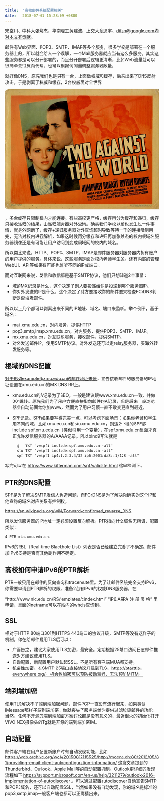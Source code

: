 ```yaml
---
title:  "高校邮件系统配置相关"
date:   2018-07-01 15:28:09 +0800
---
```


宋崟川、中科大张焕杰、华南理工黄建波、上交大章思宇、difan@google.com均对本文有贡献。

邮件有Web界面、POP3、SMTP、IMAP等多个服务，很多学校是部署在一个服务器上的，所以就会给人一个误解，一个Mail服务器就应当有这么多服务，其实这些服务都是可以分开部署的，而且分开部署后逻辑更清晰，比如Web流量就可以很简单去过反向代理，也可以根据访问量调整服务器数量。

就好像DNS，原先我们也是只有一台，上面做权威和缓存，后来出来了DNS反射攻击，于是剥离了权威和缓存，2台权威面对全世界

![](/images/2018/twoagainsttheworld.jpg)

，多台缓存只限制校内才能连接。有些高校更严格，缓存再分为缓存和递归，缓存只接收递归的结果，由递归服务器对外查询。确实我们学校以前也发生过一件事情，就是外网断了，缓存+递归服务器对外查询超时导致等待一千的连接限制用完，无法对校内进行解析，如果这时候再分缓存和递归再加张焕杰的校内根域名服务器镜像还是有可能让用户访问到变成局域网的校内的域名。

所以类比来说，HTTP、POP3、SMTP、IMAP是邮件服务器对服务器内拥有账户的用户提供的服务。具体来说，这些服务是面对校内老师学生的。还有内部的管理WebUI、API等如果有可能也监听不同的IP或端口。

而对互联网来说，发信和收信都是基于SMTP协议，他们只想知道2个事情：

- 域的MX记录是什么，这个决定了别人要投递给你是投递到哪个服务器IP。
- 你对外发送的IP是什么，这个决定了对方要接收你的邮件要来检查FCrDNS判断是否垃圾邮件。

所以以上几个都可以剥离出来不同的IP地址、域名、端口来监听。举个例子，基于域名：

- mail.xmu.edu.cn，对内服务，提供HTTP
- pop3,smtp,imap.xmu.edu.cn，对内服务，提供POP3、SMTP、IMAP。
- mx.xmu.edu.cn，对互联网服务，接收邮件，提供SMTP。
- 对外发送邮件IP，使用SMTP协议。对外发送还可以走relay服务器，买海外转发服务等。

## 根域的DNS配置

对于形如example@xmu.edu.cn的邮件地址来说，宣告接收邮件的服务器的IP地址设置在xmu.edu.cn的MX DNS RR上。

- xmu.edu.cn的A记录为了SEO，一般是建议跟www.xmu.edu.cn一致，并做301跳转。原先我们为了用户方便直接指向邮件的A记录，但是后来一般浏览器会自动前面给你加www，然而为了用户习惯一直不敢变更直到最近。
- SPF记录。SPF如果要写得完美一点，可以考虑下面场景：如果你老师和学生用不同的域，比如xmu.edu.cn和stu.xmu.edu.cn，则这2个域的SPF都include spf.xmu.edu.cn（类似引用一个变量），在spf.xmu.edu.cn里面才真正允许发信服务器的A/AAAA记录。所以bind9写法就是

        @   TXT "v=spf1 include:spf.xmu.edu.cn -all"
        stu TXT "v=spf1 include:spf.xmu.edu.cn -all"
        spf TXT "v=spf1 ip4:1.2.3.4/32 ip6:2001:da8::1/128 -all"

写完可以在 https://www.kitterman.com/spf/validate.html 这里检测下。

## PTR的DNS配置

SPF是为了解决SMTP发信人伪造问题，而FCrDNS是为了解决你确实对这个IP和他宣称的域名对应关系有控制权。

https://en.wikipedia.org/wiki/Forward-confirmed_reverse_DNS

所以发信服务器的IP地址一定必须设置反向解析。PTR指向什么域名无所谓，配置类似：

    4 PTR mta.xmu.edu.cn.

IPv6的RBL（Real-time Blackhole List）列表是否已经建立完善了不确定。邮件加IPv6支持是否有其他副作用不确定。

## 高校如何申请IPv6的PTR解析

PTR一般只用在邮件的反向查询和traceroute里。为了让邮件系统完全支持IPv6，你需要申请到PTR解析的权限，准备2台有IPv6的权威DNS服务器，在

“http://www.nic.edu.cn/RS/templates/cindex.html”  “IP6.ARPA 注 册 表 格” 里申请，里面的netname可以在站内的whois查询到。

## SSL

相对于HTTP 80端口301到HTTPS 443端口的协议升级，SMTP等没有这样子的机制，你在给邮件启用TLS后可以：

- 广而告之，建议大家使用TLS加密，最安全。定期根据25端口访问日志邮件推送对方建议使用TLS。
- 自动配置，新配置用户默认起SSL。不是所有客户端MUA都支持。
- 机会性加密，在SMTP 25端口直接协议升级到TLS，https://starttls-everywhere.org/。机会性加密可以预防被动监听，无法预防MITM。

## 端到端加密

使用TLS解决不了端到端加密问题，邮件PGP一直没有流行起来，如果类似iMessage那样子端到端加密，你就丧失了服务端给你提供过滤垃圾邮件的功能。当然，任何不开源的端到端加密方案讨论都是没有意义的，最近很火的初始化打开VIVO NEX摄像头的Tg就是开源的端到端加密IM。

## 自动配置

邮件客户端在用户配置新账户时有自动发现功能，比如 https://web.archive.org/web/20150817115525/http://moens.ch:80/2012/05/31/providing-email-client-autoconfiguration-information/ 这篇文章提到的Thunderbird、Outlook、Apple Mail等的自动配置机制。Outlook更详细的发现流程如下 https://support.microsoft.com/en-us/help/3211279/outlook-2016-implementation-of-autodiscover 。可以通过配置autodiscover自动宣告SMTP和POP3域名，还可以自动配置SSL，当然如果没有自动发现，你的域名是标准的pop3,smtp,imap一般客户端也都可以正确猜出来。
